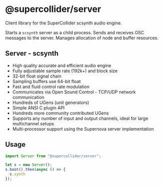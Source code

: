 # @supercollider/server

Client library for the SuperCollider scsynth audio engine.

Starts a `scsynth` server as a child process.
Sends and receives OSC messages to the server.
Manages allocation of node and buffer resources.

## Server - scsynth
- High quality accurate and efficient audio engine
- Fully adjustable sample rate (192k+) and block size
- 32-bit float signal chain
- Sampling buffers use 64-bit float
- Fast and fluid control rate modulation
- Communicates via Open Sound Control - TCP/UDP network communication
- Hundreds of UGens (unit generators)
- Simple ANSI C plugin API
- Hundreds more community contributed UGens
- Supports any number of input and output channels, ideal for large multichannel setups
- Multi-processor support using the Supernova server implementation

## Usage

```js
import Server from "@supercollider/server";

let s = new Server();
s.boot().then(async () => {
  s.synth
});
```

